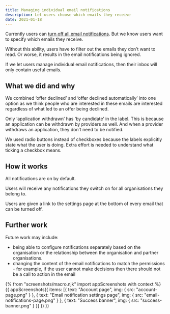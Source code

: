 ```yaml
---
title: Managing individual email notifications
description: Let users choose which emails they receive
date: 2021-01-18
---
```


Currently users can [turn off all email notifications](/manage-teacher-training-applications/turn-email-notifications-on-off/). But we know users want to specify which emails they receive.

Without this ability, users have to filter out the emails they don’t want to read. Or worse, it results in the email notifications being ignored.

If we let users manage individual email notifications, then their inbox will only contain useful emails.

## What we did and why

We combined ‘offer declined’ and ‘offer declined automatically’ into one option as we think people who are interested in these emails are interested regardless of what led to an offer being declined.

Only ‘application withdrawn’ has ‘by candidate’ in the label. This is because an application can be withdrawn by providers as well. And when a provider withdraws an application, they don’t need to be notified.

We used radio buttons instead of checkboxes because the labels explicitly state what the user is doing. Extra effort is needed to understand what ticking a checkbox means.

## How it works

All notifications are on by default.

Users will receive any notifications they switch on for all organisations they belong to.

Users are given a link to the settings page at the bottom of every email that can be turned off.

## Further work

Future work may include:

- being able to configure notifications separately based on the organisation or the relationship between the organisation and partner organisations.
- changing the content of the email notifications to match the permissions - for example, if the user cannot make decisions then there should not be a call to action in the email

{% from "screenshots/macro.njk" import appScreenshots with context %}
{{ appScreenshots({
  items: [{
    text: "Account page",
    img: {
      src: "account-page.png"
    }
  }, {
    text: "Email notification settings page",
    img: {
      src: "email-notifications-page.png"
    }
  }, {
    text: "Success banner",
    img: {
      src: "success-banner.png"
    }
  }]
}) }}
